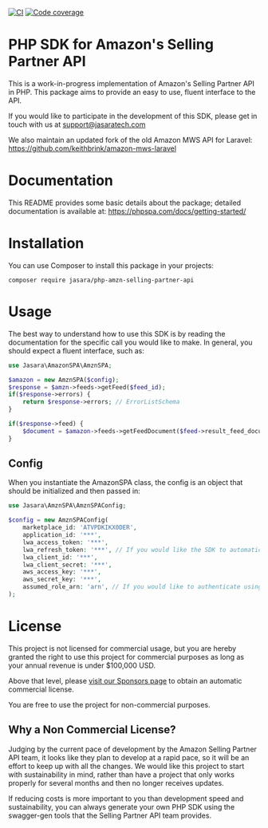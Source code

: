 [![CI](https://github.com/jasara/php-amzn-selling-partner-api/actions/workflows/ci.yml/badge.svg)](https://github.com/jasara/php-amzn-selling-partner-api/actions/workflows/ci.yml)
[![Code coverage](https://raw.githubusercontent.com/jasara/php-amzn-selling-partner-api/main/.github/coverage.svg)](https://github.com/jasara/php-amzn-selling-partner-api)

# PHP SDK for Amazon's Selling Partner API

This is a work-in-progress implementation of Amazon's Selling Partner API in PHP. This package aims to provide an easy to use, fluent interface to the API. 

If you would like to participate in the development of this SDK, please get in touch with us at support@jasaratech.com

We also maintain an updated fork of the old Amazon MWS API for Laravel: https://github.com/keithbrink/amazon-mws-laravel

# Documentation

This README provides some basic details about the package; detailed documentation is available at: https://phpspa.com/docs/getting-started/

# Installation

You can use Composer to install this package in your projects:

`composer require jasara/php-amzn-selling-partner-api`

# Usage

The best way to understand how to use this SDK is by reading the documentation for the specific call you would like to make. In general, you should expect a fluent interface, such as:

```php
use Jasara\AmazonSPA\AmznSPA;

$amazon = new AmznSPA($config);
$response = $amzn->feeds->getFeed($feed_id);
if($response->errors) {
    return $response->errors; // ErrorListSchema
}

if($response->feed) {
    $document = $amazon->feeds->getFeedDocument($feed->result_feed_document_id);
}
```

## Config

When you instantiate the AmazonSPA class, the config is an object that should be initialized and then passed in:

```php
use Jasara\AmznSPA\AmznSPAConfig;

$config = new AmznSPAConfig(
    marketplace_id: 'ATVPDKIKX0DER',
    application_id: '***',
    lwa_access_token: '***',
    lwa_refresh_token: '***', // If you would like the SDK to automatically fetch a new access token if necessary
    lwa_client_id: '***',
    lwa_client_secret: '***',
    aws_access_key: '***',
    aws_secret_key: '***',
    assumed_role_arn: 'arn', // If you would like to authenticate using an assumed role
);
```

# License

This project is not licensed for commercial usage, but you are hereby granted the right to use this project for commercial purposes as long as your annual revenue is under $100,000 USD. 

Above that level, please [visit our Sponsors page](https://github.com/sponsors/jasara) to obtain an automatic commercial license.

You are free to use the project for non-commercial purposes. 

## Why a Non Commercial License?

Judging by the current pace of development by the Amazon Selling Partner API team, it looks like they plan to develop at a rapid pace, so it will be an effort to keep up with all the changes. We would like this project to start with sustainability in mind, rather than have a project that only works properly for several months and then no longer receives updates.

If reducing costs is more important to you than development speed and sustainability, you can always generate your own PHP SDK using the swagger-gen tools that the Selling Partner API team provides.